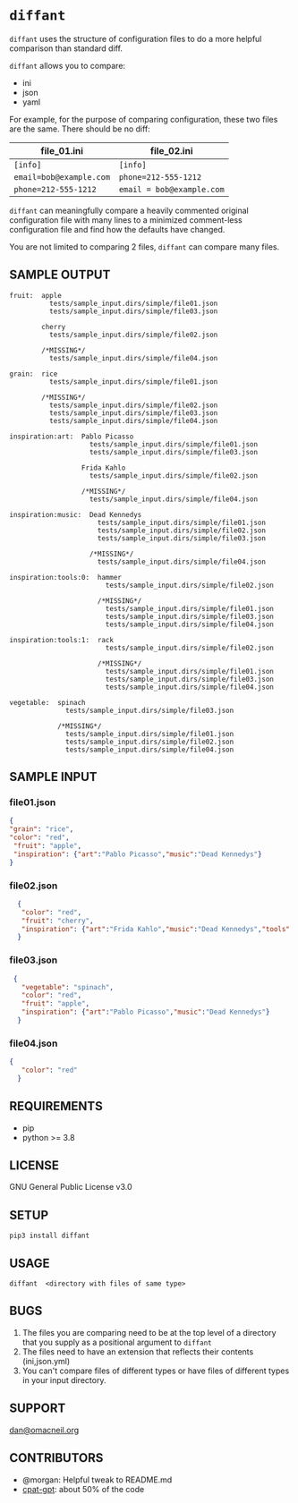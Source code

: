 # `diffant`
`diffant` uses the structure of configuration files to do a more helpful comparison than standard diff.

`diffant` allows you to compare:

* ini
* json
* yaml

For example, for the purpose of comparing configuration, these two files are the same. There should be no diff:

| file_01.ini             | file_02.ini               |
| ----------------------- | ------------------------- |
| `[info]`                | `[info]`                  |
| `email=bob@example.com` | `phone=212-555-1212`      |
| `phone=212-555-1212`    | `email = bob@example.com` |

`diffant` can meaningfully compare a heavily commented original configuration file with many lines to a minimized comment-less  configuration file and find how the defaults have changed.

You are not limited to comparing 2 files, `diffant` can compare many files.

## SAMPLE OUTPUT
```
fruit:  apple
          tests/sample_input.dirs/simple/file01.json
          tests/sample_input.dirs/simple/file03.json

        cherry
          tests/sample_input.dirs/simple/file02.json

        /*MISSING*/
          tests/sample_input.dirs/simple/file04.json

grain:  rice
          tests/sample_input.dirs/simple/file01.json

        /*MISSING*/
          tests/sample_input.dirs/simple/file02.json
          tests/sample_input.dirs/simple/file03.json
          tests/sample_input.dirs/simple/file04.json

inspiration:art:  Pablo Picasso
                    tests/sample_input.dirs/simple/file01.json
                    tests/sample_input.dirs/simple/file03.json

                  Frida Kahlo
                    tests/sample_input.dirs/simple/file02.json

                  /*MISSING*/
                    tests/sample_input.dirs/simple/file04.json

inspiration:music:  Dead Kennedys
                      tests/sample_input.dirs/simple/file01.json
                      tests/sample_input.dirs/simple/file02.json
                      tests/sample_input.dirs/simple/file03.json

                    /*MISSING*/
                      tests/sample_input.dirs/simple/file04.json

inspiration:tools:0:  hammer
                        tests/sample_input.dirs/simple/file02.json

                      /*MISSING*/
                        tests/sample_input.dirs/simple/file01.json
                        tests/sample_input.dirs/simple/file03.json
                        tests/sample_input.dirs/simple/file04.json

inspiration:tools:1:  rack
                        tests/sample_input.dirs/simple/file02.json

                      /*MISSING*/
                        tests/sample_input.dirs/simple/file01.json
                        tests/sample_input.dirs/simple/file03.json
                        tests/sample_input.dirs/simple/file04.json

vegetable:  spinach
              tests/sample_input.dirs/simple/file03.json

            /*MISSING*/
              tests/sample_input.dirs/simple/file01.json
              tests/sample_input.dirs/simple/file02.json
              tests/sample_input.dirs/simple/file04.json
```
## SAMPLE INPUT
### file01.json
```json
{
"grain": "rice",
"color": "red",
 "fruit": "apple",
 "inspiration": {"art":"Pablo Picasso","music":"Dead Kennedys"}
}
```
### file02.json
```json
  {
   "color": "red",
   "fruit": "cherry",
   "inspiration": {"art":"Frida Kahlo","music":"Dead Kennedys","tools":["hammer","rack"]}
  }
```

### file03.json
```json
 {
   "vegetable": "spinach",
   "color": "red",
   "fruit": "apple",
   "inspiration": {"art":"Pablo Picasso","music":"Dead Kennedys"}
  }
```
### file04.json
```json
{
   "color": "red"
  }
```
## REQUIREMENTS
* pip
* python >= 3.8

## LICENSE
GNU General Public License v3.0

## SETUP
```
pip3 install diffant
```

## USAGE
```
diffant  <directory with files of same type>
```

## BUGS
1. The files you are comparing need to be  at the top level of a directory that you supply as a positional argument to `diffant`
1. The files need to have an extension that reflects their contents (ini,json.yml)
1. You can't compare files of different types or have files of different types in your input directory.

##  SUPPORT
dan@omacneil.org

## CONTRIBUTORS
* @morgan: Helpful tweak to README.md
* [cpat-gpt](https://chat.openai.com/): about 50% of the code
